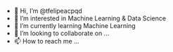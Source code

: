 - 👋 Hi, I’m @tfelipeacpqd
- 👀 I’m interested in Machine Learning & Data Science
- 🌱 I’m currently learning Machine Learning
- 💞️ I’m looking to collaborate on ...
- 📫 How to reach me ...

<!---
tfelipeacpqd/tfelipeacpqd is a ✨ special ✨ repository because its `README.md` (this file) appears on your GitHub profile.
You can click the Preview link to take a look at your changes.
--->
